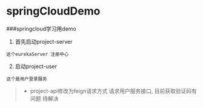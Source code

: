 # springCloudDemo
###springcloud学习用demo

1. 首先启动project-server 

```
这个eurekaServer 注册中心
```

2. 启动project-user 

```
这个是用户登录服务
```
 
 >* project-api修改为feign请求方式  请求用户服务接口, 
 目前获取验证码有问题  待解决
